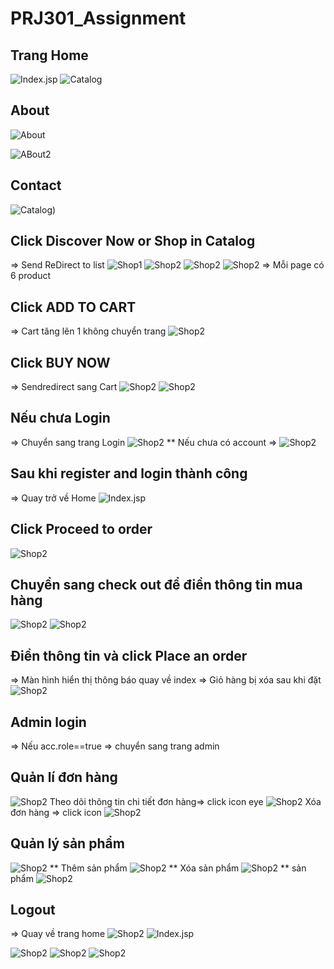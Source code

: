 # PRJ301_Assignment
## Trang Home
![Index.jsp](https://github.com/MFUN11/Look/blob/main/Screenshot%202024-03-21%20035027.png)
![Catalog](https://github.com/MFUN11/Look/blob/main/catalog.png)

## About
![About](https://github.com/MFUN11/Look/blob/main/Screenshot%202024-03-21%20042702.png)

![ABout2](https://github.com/MFUN11/Look/blob/64ae22e1484d609cc5aa5fcddaaaa315da84093d/Screenshot%202024-03-21%20043028.png)
## Contact
![Catalog](https://github.com/MFUN11/Look/blob/63a61d4e7075a5128b151600f9f278295c21a7ed/Screenshot%202024-03-21%20043108.png))

## Click Discover Now or Shop in Catalog
=> Send ReDirect to list
![Shop1](https://github.com/MFUN11/Look/blob/main/Shop1.png)
![Shop2](https://github.com/MFUN11/Look/blob/main/Shop2.png)
![Shop2](https://github.com/MFUN11/Look/blob/main/Shop2.png)
![Shop2](https://github.com/MFUN11/Look/blob/64ae22e1484d609cc5aa5fcddaaaa315da84093d/ph%C3%A2ntrang.png)
=> Mỗi page có 6 product
## Click ADD TO CART
=> Cart tăng lên 1 không chuyển trang
![Shop2](https://github.com/MFUN11/Look/blob/64ae22e1484d609cc5aa5fcddaaaa315da84093d/Screenshot%202024-03-21%20040112.png)
## Click BUY NOW
=> Sendredirect sang Cart
![Shop2](https://github.com/MFUN11/Look/blob/64ae22e1484d609cc5aa5fcddaaaa315da84093d/Screenshot%202024-03-21%20040126.png)
![Shop2](https://github.com/MFUN11/Look/blob/64ae22e1484d609cc5aa5fcddaaaa315da84093d/Screenshot%202024-03-21%20040150.png)

## Nếu chưa Login
=> Chuyển sang trang Login
![Shop2](https://github.com/MFUN11/Look/blob/64ae22e1484d609cc5aa5fcddaaaa315da84093d/Screenshot%202024-03-21%20040201.png)
** Nếu chưa có account => 
![Shop2](https://github.com/MFUN11/Look/blob/63a61d4e7075a5128b151600f9f278295c21a7ed/Screenshot%202024-03-21%20040210.png)

## Sau khi register and login thành công
=> Quay trở về Home
![Index.jsp](https://github.com/MFUN11/Look/blob/main/Screenshot%202024-03-21%20035027.png)
## Click Proceed to order
![Shop2](https://github.com/MFUN11/Look/blob/64ae22e1484d609cc5aa5fcddaaaa315da84093d/Screenshot%202024-03-21%20040239.png)
## Chuyển sang check out để điền thông tin mua hàng
![Shop2](https://github.com/MFUN11/Look/blob/64ae22e1484d609cc5aa5fcddaaaa315da84093d/Screenshot%202024-03-21%20040255.png)
![Shop2](https://github.com/MFUN11/Look/blob/64ae22e1484d609cc5aa5fcddaaaa315da84093d/Screenshot%202024-03-21%20040302.png)
## Điền thông tin và click Place an order
=> Màn hình hiển thị thông báo quay về index
=> Giỏ hàng bị xóa sau khi đặt 
![Shop2](https://github.com/MFUN11/Look/blob/64ae22e1484d609cc5aa5fcddaaaa315da84093d/Screenshot%202024-03-21%20040315.png)

## Admin login
=> Nếu acc.role==true => chuyển sang trang admin
## Quản lí đơn hàng
![Shop2](https://github.com/MFUN11/Look/blob/64ae22e1484d609cc5aa5fcddaaaa315da84093d/Screenshot%202024-03-21%20040343.png)
Theo dõi thông tin chi tiết đơn hàng=> click icon eye
![Shop2](https://github.com/MFUN11/Look/blob/64ae22e1484d609cc5aa5fcddaaaa315da84093d/Screenshot%202024-03-21%20040455.png)
Xóa đơn hàng => click icon 
![Shop2](https://github.com/MFUN11/Look/blob/64ae22e1484d609cc5aa5fcddaaaa315da84093d/Screenshot%202024-03-21%20040517.png)
## Quản lý sản phẩm
![Shop2](https://github.com/MFUN11/Look/blob/64ae22e1484d609cc5aa5fcddaaaa315da84093d/Screenshot%202024-03-21%20040536.png)
** Thêm sản phẩm
![Shop2](https://github.com/MFUN11/Look/blob/64ae22e1484d609cc5aa5fcddaaaa315da84093d/Screenshot%202024-03-21%20040558.png)
** Xóa sản phẩm
![Shop2](https://github.com/MFUN11/Look/blob/64ae22e1484d609cc5aa5fcddaaaa315da84093d/Screenshot%202024-03-21%20040606.png)
** sản phẩm
![Shop2](https://github.com/MFUN11/Look/blob/63a61d4e7075a5128b151600f9f278295c21a7ed/Screenshot%202024-03-21%20050204.png)

## Logout
=> Quay về trang home
![Shop2](https://github.com/MFUN11/Look/blob/64ae22e1484d609cc5aa5fcddaaaa315da84093d/Screenshot%202024-03-21%20040343.png)
![Index.jsp](https://github.com/MFUN11/Look/blob/main/Screenshot%202024-03-21%20035027.png)

![Shop2]()
![Shop2]()
![Shop2]()
